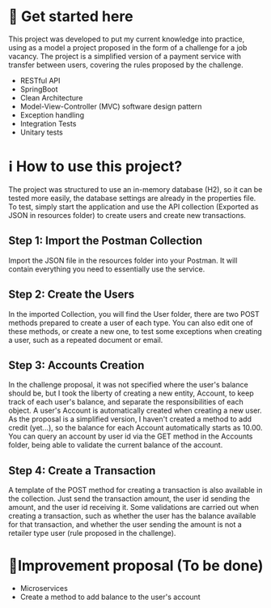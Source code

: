 # 🏁 Get started here
This project was developed to put my current knowledge into practice, using as a model a project proposed in the form of a challenge for a job vacancy. The project is a simplified version of a payment service with transfer between users, covering the rules proposed by the challenge.
- RESTful API
- SpringBoot
- Clean Architecture
- Model-View-Controller (MVC) software design pattern
- Exception handling
- Integration Tests
- Unitary tests
# ℹ️ How to use this project?
The project was structured to use an in-memory database (H2), so it can be tested more easily, the database settings are already in the properties file. To test, simply start the application and use the API collection (Exported as JSON in resources folder) to create users and create new transactions.
## Step 1: Import the Postman Collection
Import the JSON file in the resources folder into your Postman. It will contain everything you need to essentially use the service.
## Step 2: Create the Users
In the imported Collection, you will find the User folder, there are two POST methods prepared to create a user of each type. You can also edit one of these methods, or create a new one, to test some exceptions when creating a user, such as a repeated document or email.
## Step 3: Accounts Creation
In the challenge proposal, it was not specified where the user's balance should be, but I took the liberty of creating a new entity, Account, to keep track of each user's balance, and separate the responsibilities of each object. 
A user's Account is automatically created when creating a new user. As the proposal is a simplified version, I haven't created a method to add credit (yet...), so the balance for each Account automatically starts as 10.00.
You can query an account by user id via the GET method in the Accounts folder, being able to validate the current balance of the account.
## Step 4: Create a Transaction
A template of the POST method for creating a transaction is also available in the collection. Just send the transaction amount, the user id sending the amount, and the user id receiving it.
Some validations are carried out when creating a transaction, such as whether the user has the balance available for that transaction, and whether the user sending the amount is not a retailer type user (rule proposed in the challenge).
# 🔭Improvement proposal (To be done)
- Microservices
- Create a method to add balance to the user's account
